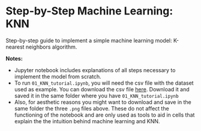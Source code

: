 # Step-by-Step Machine Learning: KNN

Step-by-step guide to implement a simple machine learning model: K-nearest neighbors algorithm.

**Notes:** 
- Jupyter notebook includes explanations of all steps necessary to implement the model from scratch.
- To run `01_KNN_tutorial.ipynb`, you will need the csv file with the dataset used as example. You can download the csv file [here](https://www.dropbox.com/s/ho01tzvnm0iwynh/LoanStats3a.csv?dl=1). Download it and saved it in the same folder where you have `01_KNN_tutorial.ipynb`
- Also, for aesthetic reasons you might want to download and save in the same folder the three `.png` files above. These do not affect the functioning of the notebook and are only used as tools to aid in cells that explain the the intuition behind machine learning and KNN. 

